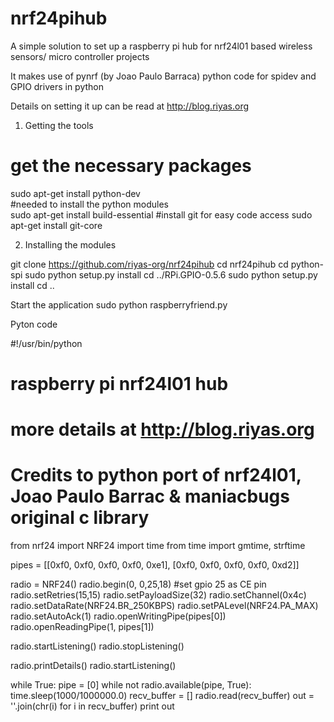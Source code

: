 nrf24pihub
==========

A simple solution to set up a raspberry pi hub for nrf24l01 based wireless sensors/ micro controller projects

It makes use of pynrf (by Joao Paulo Barraca)
python code for spidev
and GPIO drivers in python

Details on setting it up can be read at http://blog.riyas.org

1. Getting the tools

 # get the necessary packages  
 sudo apt-get install python-dev  
 #needed to install the python modules  
 sudo apt-get install build-essential 
 #install git for easy code access
 sudo apt-get install git-core 

2. Installing the modules


git clone https://github.com/riyas-org/nrf24pihub
cd nrf24pihub
cd python-spi
sudo python setup.py install
cd ../RPi.GPIO-0.5.6
sudo python setup.py install
cd ..

Start the application
sudo python raspberryfriend.py

Pyton code

#!/usr/bin/python
# raspberry pi nrf24l01 hub
# more details at http://blog.riyas.org
# Credits to python port of nrf24l01, Joao Paulo Barrac & maniacbugs original c library

from nrf24 import NRF24
import time
from time import gmtime, strftime

pipes = [[0xf0, 0xf0, 0xf0, 0xf0, 0xe1], [0xf0, 0xf0, 0xf0, 0xf0, 0xd2]]

radio = NRF24()
radio.begin(0, 0,25,18) #set gpio 25 as CE pin
radio.setRetries(15,15)
radio.setPayloadSize(32)
radio.setChannel(0x4c)
radio.setDataRate(NRF24.BR_250KBPS)
radio.setPALevel(NRF24.PA_MAX)
radio.setAutoAck(1)
radio.openWritingPipe(pipes[0])
radio.openReadingPipe(1, pipes[1])

radio.startListening()
radio.stopListening()

radio.printDetails()
radio.startListening()

while True:
    pipe = [0]
    while not radio.available(pipe, True):
        time.sleep(1000/1000000.0)
    recv_buffer = []
    radio.read(recv_buffer)
    out = ''.join(chr(i) for i in recv_buffer)
    print out
    
    

